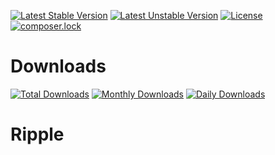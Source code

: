 [![Latest Stable Version](https://poser.pugx.org/gitlab/ripple/v/stable)](https://packagist.org/packages/gitlab/ripple)
[![Latest Unstable Version](https://poser.pugx.org/gitlab/ripple/v/unstable)](https://packagist.org/packages/gitlab/ripple)
[![License](https://poser.pugx.org/gitlab/ripple/license)](https://packagist.org/packages/gitlab/ripple)
[![composer.lock](https://poser.pugx.org/gitlab/ripple/composerlock)](https://packagist.org/packages/gitlab/ripple)

# Downloads
[![Total Downloads](https://poser.pugx.org/gitlab/ripple/downloads)](https://packagist.org/packages/gitlab/ripple)
[![Monthly Downloads](https://poser.pugx.org/gitlab/ripple/d/monthly)](https://packagist.org/packages/gitlab/ripple)
[![Daily Downloads](https://poser.pugx.org/gitlab/ripple/d/daily)](https://packagist.org/packages/gitlab/ripple)
# Ripple

